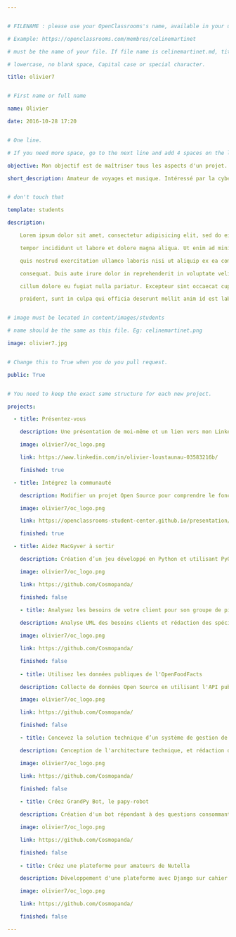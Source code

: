 ```yaml
---


# FILENAME : please use your OpenClassrooms's name, available in your url.

# Example: https://openclassrooms.com/membres/celinemartinet

# must be the name of your file. If file name is celinemartinet.md, title is celinemartinet.

# lowercase, no blank space, Capital case or special character.

title: olivier7


# First name or full name

name: Olivier

date: 2016-10-28 17:20


# One line.

# If you need more space, go to the next line and add 4 spaces on the left, as in 'description'.

objective: Mon objectif est de maîtriser tous les aspects d'un projet.

short_description: Amateur de voyages et musique. Intéressé par la cybersécurité.


# don't touch that

template: students

description:

    Lorem ipsum dolor sit amet, consectetur adipisicing elit, sed do eiusmod

    tempor incididunt ut labore et dolore magna aliqua. Ut enim ad minim veniam,

    quis nostrud exercitation ullamco laboris nisi ut aliquip ex ea commodo

    consequat. Duis aute irure dolor in reprehenderit in voluptate velit esse

    cillum dolore eu fugiat nulla pariatur. Excepteur sint occaecat cupidatat non

    proident, sunt in culpa qui officia deserunt mollit anim id est laborum.


# image must be located in content/images/students

# name should be the same as this file. Eg: celinemartinet.png

image: olivier7.jpg


# Change this to True when you do you pull request.

public: True


# You need to keep the exact same structure for each new project.

projects:

  - title: Présentez-vous

    description: Une présentation de moi-même et un lien vers mon LinkedIn.

    image: olivier7/oc_logo.png

    link: https://www.linkedin.com/in/olivier-loustaunau-03583216b/

    finished: true

  - title: Intégrez la communauté

    description: Modifier un projet Open Source pour comprendre le fonctionnement de Git, de Github et des pull requests. 

    image: olivier7/oc_logo.png

    link: https://openclassrooms-student-center.github.io/presentation/students/olivier7.html

    finished: true

  - title: Aidez MacGyver à sortir

    description: Création d’un jeu développé en Python et utilisant PyGame.

    image: olivier7/oc_logo.png

    link: https://github.com/Cosmopanda/

    finished: false
    
    - title: Analysez les besoins de votre client pour son groupe de pizzerias

    description: Analyse UML des besoins clients et rédaction des spécificités fonctionnelles.

    image: olivier7/oc_logo.png

    link: https://github.com/Cosmopanda/

    finished: false
    
    - title: Utilisez les données publiques de l'OpenFoodFacts

    description: Collecte de données Open Source en utilisant l'API public.

    image: olivier7/oc_logo.png

    link: https://github.com/Cosmopanda/

    finished: false

    - title: Concevez la solution technique d’un système de gestion de pizzeria

    description: Cenception de l'architecture technique, et rédaction des documents associés.

    image: olivier7/oc_logo.png

    link: https://github.com/Cosmopanda/

    finished: false
 
    - title: Créez GrandPy Bot, le papy-robot

    description: Création d'un bot répondant à des questions consommant des API et utilisant Flask.

    image: olivier7/oc_logo.png

    link: https://github.com/Cosmopanda/

    finished: false
    
    - title: Créez une plateforme pour amateurs de Nutella

    description: Développement d'une plateforme avec Django sur cahier des charges client.

    image: olivier7/oc_logo.png

    link: https://github.com/Cosmopanda/

    finished: false    

---
```

